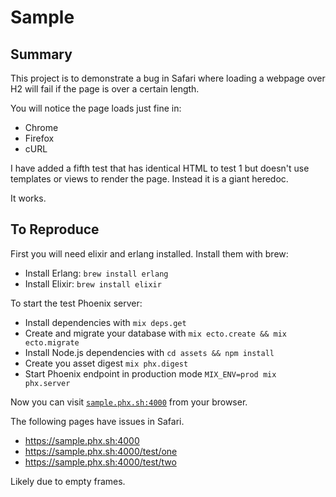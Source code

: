 # Sample
## Summary

This project is to demonstrate a bug in Safari where loading a webpage over H2 will fail if the page is over a certain length.

You will notice the page loads just fine in:
  - Chrome
  - Firefox
  - cURL

I have added a fifth test that has identical HTML to test 1 but doesn't use templates or views to render the page.
Instead it is a giant heredoc.

It works.

## To Reproduce

First you will need elixir and erlang installed. Install them with brew:

 * Install Erlang: `brew install erlang`
 * Install Elixir: `brew install elixir `

To start the test Phoenix server:

  * Install dependencies with `mix deps.get`
  * Create and migrate your database with `mix ecto.create && mix ecto.migrate`
  * Install Node.js dependencies with `cd assets && npm install`
  * Create you asset digest `mix phx.digest`
  * Start Phoenix endpoint in production mode `MIX_ENV=prod mix phx.server`

Now you can visit [`sample.phx.sh:4000`](https://sample.phx.sh:4000) from your browser.

The following pages have issues in Safari.

 - https://sample.phx.sh:4000
 - https://sample.phx.sh:4000/test/one
 - https://sample.phx.sh:4000/test/two

Likely due to empty frames.
